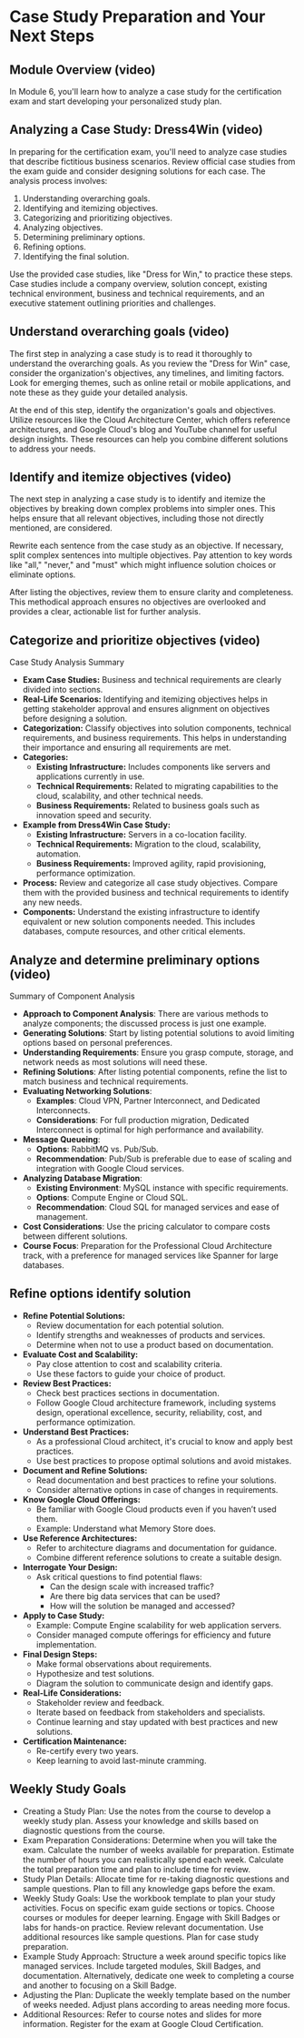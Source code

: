 <h1>Case Study Preparation and Your Next Steps</h1>

<h2>Module Overview (video)</h2>
In Module 6, you'll learn how to analyze a case study for the certification exam and start developing your personalized study plan.

<h2>Analyzing a Case Study: Dress4Win (video)</h2>
<p>In preparing for the certification exam, you'll need to analyze case studies that describe fictitious business scenarios. Review official case studies from the exam guide and consider designing solutions for each case. The analysis process involves:</p>

<ol>
    <li>Understanding overarching goals.</li>
    <li>Identifying and itemizing objectives.</li>
    <li>Categorizing and prioritizing objectives.</li>
    <li>Analyzing objectives.</li>
    <li>Determining preliminary options.</li>
    <li>Refining options.</li>
    <li>Identifying the final solution.</li>
</ol>

<p>Use the provided case studies, like "Dress for Win," to practice these steps. Case studies include a company overview, solution concept, existing technical environment, business and technical requirements, and an executive statement outlining priorities and challenges.</p>

<h2>Understand overarching goals (video)</h2>
<p>The first step in analyzing a case study is to read it thoroughly to understand the overarching goals. As you review the "Dress for Win" case, consider the organization's objectives, any timelines, and limiting factors. Look for emerging themes, such as online retail or mobile applications, and note these as they guide your detailed analysis.</p>

<p>At the end of this step, identify the organization's goals and objectives. Utilize resources like the Cloud Architecture Center, which offers reference architectures, and Google Cloud's blog and YouTube channel for useful design insights. These resources can help you combine different solutions to address your needs.</p>

<h2>Identify and itemize objectives (video)</h2>
<p>The next step in analyzing a case study is to identify and itemize the objectives by breaking down complex problems into simpler ones. This helps ensure that all relevant objectives, including those not directly mentioned, are considered.</p>

<p>Rewrite each sentence from the case study as an objective. If necessary, split complex sentences into multiple objectives. Pay attention to key words like "all," "never," and "must" which might influence solution choices or eliminate options.</p>

<p>After listing the objectives, review them to ensure clarity and completeness. This methodical approach ensures no objectives are overlooked and provides a clear, actionable list for further analysis.</p>

<h2>Categorize and prioritize objectives (video)</h2>
    <p>Case Study Analysis Summary</p>
    <ul>
        <li><strong>Exam Case Studies:</strong> Business and technical requirements are clearly divided into sections.</li>
        <li><strong>Real-Life Scenarios:</strong> Identifying and itemizing objectives helps in getting stakeholder approval and ensures alignment on objectives before designing a solution.</li>
        <li><strong>Categorization:</strong> Classify objectives into solution components, technical requirements, and business requirements. This helps in understanding their importance and ensuring all requirements are met.</li>
        <li><strong>Categories:</strong>
            <ul>
                <li><strong>Existing Infrastructure:</strong> Includes components like servers and applications currently in use.</li>
                <li><strong>Technical Requirements:</strong> Related to migrating capabilities to the cloud, scalability, and other technical needs.</li>
                <li><strong>Business Requirements:</strong> Related to business goals such as innovation speed and security.</li>
            </ul>
        </li>
        <li><strong>Example from Dress4Win Case Study:</strong>
            <ul>
                <li><strong>Existing Infrastructure:</strong> Servers in a co-location facility.</li>
                <li><strong>Technical Requirements:</strong> Migration to the cloud, scalability, automation.</li>
                <li><strong>Business Requirements:</strong> Improved agility, rapid provisioning, performance optimization.</li>
            </ul>
        </li>
        <li><strong>Process:</strong> Review and categorize all case study objectives. Compare them with the provided business and technical requirements to identify any new needs.</li>
        <li><strong>Components:</strong> Understand the existing infrastructure to identify equivalent or new solution components needed. This includes databases, compute resources, and other critical elements.</li>
    </ul>
    
<h2>Analyze and determine preliminary options (video)</h2>
    <p>Summary of Component Analysis</p>
    <ul>
        <li><strong>Approach to Component Analysis</strong>: There are various methods to analyze components; the discussed process is just one example.</li>
        <li><strong>Generating Solutions</strong>: Start by listing potential solutions to avoid limiting options based on personal preferences.</li>
        <li><strong>Understanding Requirements</strong>: Ensure you grasp compute, storage, and network needs as most solutions will need these.</li>
        <li><strong>Refining Solutions</strong>: After listing potential components, refine the list to match business and technical requirements.</li>
        <li><strong>Evaluating Networking Solutions</strong>:
            <ul>
                <li><strong>Examples</strong>: Cloud VPN, Partner Interconnect, and Dedicated Interconnects.</li>
                <li><strong>Considerations</strong>: For full production migration, Dedicated Interconnect is optimal for high performance and availability.</li>
            </ul>
        </li>
        <li><strong>Message Queueing</strong>:
            <ul>
                <li><strong>Options</strong>: RabbitMQ vs. Pub/Sub.</li>
                <li><strong>Recommendation</strong>: Pub/Sub is preferable due to ease of scaling and integration with Google Cloud services.</li>
            </ul>
        </li>
        <li><strong>Analyzing Database Migration</strong>:
            <ul>
                <li><strong>Existing Environment</strong>: MySQL instance with specific requirements.</li>
                <li><strong>Options</strong>: Compute Engine or Cloud SQL.</li>
                <li><strong>Recommendation</strong>: Cloud SQL for managed services and ease of management.</li>
            </ul>
        </li>
        <li><strong>Cost Considerations</strong>: Use the pricing calculator to compare costs between different solutions.</li>
        <li><strong>Course Focus</strong>: Preparation for the Professional Cloud Architecture track, with a preference for managed services like Spanner for large databases.</li>
    </ul>
<h2>Refine options identify solution</h2>
    <ul>
        <li><strong>Refine Potential Solutions:</strong>
            <ul>
                <li>Review documentation for each potential solution.</li>
                <li>Identify strengths and weaknesses of products and services.</li>
                <li>Determine when not to use a product based on documentation.</li>
            </ul>
        </li>
        <li><strong>Evaluate Cost and Scalability:</strong>
            <ul>
                <li>Pay close attention to cost and scalability criteria.</li>
                <li>Use these factors to guide your choice of product.</li>
            </ul>
        </li>
        <li><strong>Review Best Practices:</strong>
            <ul>
                <li>Check best practices sections in documentation.</li>
                <li>Follow Google Cloud architecture framework, including systems design, operational excellence, security, reliability, cost, and performance optimization.</li>
            </ul>
        </li>
        <li><strong>Understand Best Practices:</strong>
            <ul>
                <li>As a professional Cloud architect, it's crucial to know and apply best practices.</li>
                <li>Use best practices to propose optimal solutions and avoid mistakes.</li>
            </ul>
        </li>
        <li><strong>Document and Refine Solutions:</strong>
            <ul>
                <li>Read documentation and best practices to refine your solutions.</li>
                <li>Consider alternative options in case of changes in requirements.</li>
            </ul>
        </li>
        <li><strong>Know Google Cloud Offerings:</strong>
            <ul>
                <li>Be familiar with Google Cloud products even if you haven’t used them.</li>
                <li>Example: Understand what Memory Store does.</li>
            </ul>
        </li>
        <li><strong>Use Reference Architectures:</strong>
            <ul>
                <li>Refer to architecture diagrams and documentation for guidance.</li>
                <li>Combine different reference solutions to create a suitable design.</li>
            </ul>
        </li>
        <li><strong>Interrogate Your Design:</strong>
            <ul>
                <li>Ask critical questions to find potential flaws:
                    <ul>
                        <li>Can the design scale with increased traffic?</li>
                        <li>Are there big data services that can be used?</li>
                        <li>How will the solution be managed and accessed?</li>
                    </ul>
                </li>
            </ul>
        </li>
        <li><strong>Apply to Case Study:</strong>
            <ul>
                <li>Example: Compute Engine scalability for web application servers.</li>
                <li>Consider managed compute offerings for efficiency and future implementation.</li>
            </ul>
        </li>
        <li><strong>Final Design Steps:</strong>
            <ul>
                <li>Make formal observations about requirements.</li>
                <li>Hypothesize and test solutions.</li>
                <li>Diagram the solution to communicate design and identify gaps.</li>
            </ul>
        </li>
        <li><strong>Real-Life Considerations:</strong>
            <ul>
                <li>Stakeholder review and feedback.</li>
                <li>Iterate based on feedback from stakeholders and specialists.</li>
                <li>Continue learning and stay updated with best practices and new solutions.</li>
            </ul>
        </li>
        <li><strong>Certification Maintenance:</strong>
            <ul>
                <li>Re-certify every two years.</li>
                <li>Keep learning to avoid last-minute cramming.</li>
            </ul>
        </li>
    </ul>

    
<h2>Weekly Study Goals</h2>
    <ul>
        <li>Creating a Study Plan: Use the notes from the course to develop a weekly study plan. Assess your knowledge and skills based on diagnostic questions from the course.</li>
<li>Exam Preparation Considerations: Determine when you will take the exam. Calculate the number of weeks available for preparation. Estimate the number of hours you can realistically spend each week. Calculate the total preparation time and plan to include time for review.

 <li>Study Plan Details: Allocate time for re-taking diagnostic questions and sample questions. Plan to fill any knowledge gaps before the exam.</li>

 <li>Weekly Study Goals: Use the workbook template to plan your study activities. Focus on specific exam guide sections or topics. Choose courses or modules for deeper learning. Engage with Skill Badges or labs for hands-on practice. Review relevant documentation. Use additional resources like sample questions. Plan for case study preparation.</li>

 <li>Example Study Approach: Structure a week around specific topics like managed services. Include targeted modules, Skill Badges, and documentation. Alternatively, dedicate one week to completing a course and another to focusing on a Skill Badge.</li>

 <li>Adjusting the Plan: Duplicate the weekly template based on the number of weeks needed. Adjust plans according to areas needing more focus.</li>

 <li>Additional Resources: Refer to course notes and slides for more information. Register for the exam at Google Cloud Certification.</li>
    </ul>
